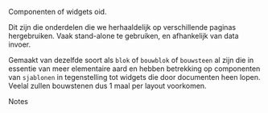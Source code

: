 
Componenten of widgets oid.

Dit zijn die onderdelen die we herhaaldelijk op verschillende paginas
hergebruiken. Vaak stand-alone te gebruiken, en afhankelijk van data
invoer.

Gemaakt van dezelfde soort als `blok` of `bouwblok` of `bouwsteen` al
zijn die in essentie van meer elementaire aard en hebben betrekking op
componenten van `sjablonen` in tegenstelling tot widgets die door
documenten heen lopen. Veelal zullen bouwstenen dus 1 maal per layout
voorkomen.


Notes 




###

